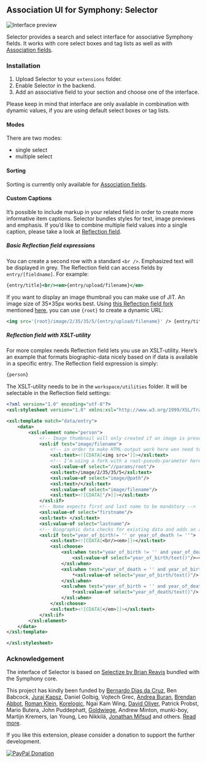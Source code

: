 ## Association UI for Symphony: Selector

![Interface preview](https://cloud.githubusercontent.com/assets/25466/3174581/3520a7de-ebf3-11e3-9907-a0e4b77fce0b.png)

Selector provides a search and select interface for associative Symphony fields. It works with core select boxes and tag lists as well as with [Association fields](https://github.com/symphonists/association_field).

### Installation

1. Upload Selector to your `extensions` folder.
2. Enable Selector in the backend.
3. Add an associative field to your section and choose one of the interface.

Please keep in mind that interface are only available in combination with dynamic values, if you are using default select boxes or tag lists.

#### Modes

There are two modes:

- single select
- multiple select

#### Sorting

Sorting is currently only available for [Association fields](https://github.com/symphonists/association_field).

#### Custom Captions

It’s possible to include markup in your related field in order to create more informative item captions. Selector bundles styles for text, image previews and emphasis. If you’d like to combine multiple field values into a single caption, please take a look at [Reflection field](https://github.com/symphonists/reflectionfield).

##### Basic Reflection field expressions

You can create a second row with a standard `<br />`. Emphasized text will be displayed in grey. The Reflection field can access fields by `entry/[fieldname]`. For example:

```xsl
{entry/title}<br/><em>{entry/upload/filename}</em>
```

If you want to display an image thumbnail you can make use of JIT. An image size of 35×35px works best. Using [this Reflection field fork](https://github.com/orchard-studio/reflectionfield/commit/55095a959edee25f6306718302404060dad58cb5) mentioned [here](http://www.getsymphony.com/discuss/thread/106489/4/#position-65), you can use `{root}` to create a dynamic URL:

```xml
<img src='{root}/image/2/35/35/5/{entry/upload/filename}' /> {entry/title}<br/><em>{entry/upload/filename}</em>
```

##### Reflection field with XSLT-utility

For more complex needs Reflection field lets you use an XSLT-utility. Here’s an example that formats biographic-data nicely based on if data is available in a specific entry. The Reflection field expression is simply:

```xml
{person}
```

The XSLT-utility needs to be in the `workspace/utilities` folder. It will be selectable in the Reflection field settings:

```xml
<?xml version="1.0" encoding="utf-8"?>
<xsl:stylesheet version="1.0" xmlns:xsl="http://www.w3.org/1999/XSL/Transform">

<xsl:template match="data/entry">
    <data>
        <xsl:element name="person">
            <!-- Image thumbnail will only created if an image is present in the current entry -->
            <xsl:if test="image/filename">
                <!-- in order to make HTML-output work here wen need to warp the code elements in CDATA tags (thanks John :) -->
                <xsl:text><![CDATA[<img src=']]></xsl:text>
                <!-- I’m using a fork with a root-pseudo-parameter here. See https://github.com/animaux/reflectionfield/commit/2d10a65c5f9d0ed59f8c211863808471b90a3376 -->
                <xsl:value-of select="//params/root"/>
                <xsl:text>/image/2/35/35/5</xsl:text>
                <xsl:value-of select="image/@path"/>
                <xsl:text>/</xsl:text>
                <xsl:value-of select="image/filename"/>
                <xsl:text><![CDATA['/>]]></xsl:text>
            </xsl:if>
            <!-- Name expects first and last name to be mandatory -->
            <xsl:value-of select="firstname"/>
            <xsl:text> </xsl:text>
            <xsl:value-of select="lastname"/>
            <!-- Biographic data checks for existing data and adds an asterisk if only date of birth is present, and a cross if only date of death is present -->
            <xsl:if test="year_of_birth!= '' or year_of_death != ''">
                <xsl:text><![CDATA[<br/><em>]]></xsl:text>
                <xsl:choose>
                    <xsl:when test="year_of_birth != '' and year_of_death != ''">
                        <xsl:value-of select="year_of_birth/text()"/>–<xsl:value-of select="year_of_death/text()"/>
                    </xsl:when>
                    <xsl:when test="year_of_death = '' and year_of_birth != ''">
                        *<xsl:value-of select="year_of_birth/text()"/>
                    </xsl:when>
                    <xsl:when test="year_of_birth = '' and year_of_death != ''">
                        †<xsl:value-of select="year_of_death/text()"/>
                    </xsl:when>
                </xsl:choose>
                <xsl:text><![CDATA[</em>]]></xsl:text>
            </xsl:if>
        </xsl:element>
    </data>
</xsl:template>

</xsl:stylesheet>
```

### Acknowledgement

The interface of Selector is based on [Selectize by Brian Reavis](https://github.com/brianreavis/selectize.js) bundled with the Symphony core.

This project has kindly been funded by [Bernardo Dias da Cruz](http://bernardodiasdacruz.com/), Ben Babcock, [Juraj Kapsz](http://jurajkapsz.sk/), Daniel Golbig, Vojtech Grec, [Andrea Buran](http://www.andreaburan.com/), [Brendan Abbot](http://bloodbone.ws/), [Roman Klein](http://romanklein.com), [Korelogic](http://korelogic.co.uk/), Ngai Kam Wing, [David Oliver](http://doliver.co.uk/), Patrick Probst, Mario Butera, John Puddephatt, [Goldwiege](http://www.goldwiege.de/), Andrew Minton, munki-boy, Martijn Kremers, Ian Young, Leo Nikkilä, [Jonathan Mifsud](http://jonmifsud.com/) and others. [Read more](http://www.getsymphony.com/discuss/thread/106489/).

If you like this extension, please consider a donation to support the further development.

[![PayPal Donation](https://www.paypalobjects.com/en_US/i/btn/btn_donate_LG.gif)](https://www.paypal.com/cgi-bin/webscr?cmd=_s-xclick&hosted_button_id=YAVPERDXP89TC)
